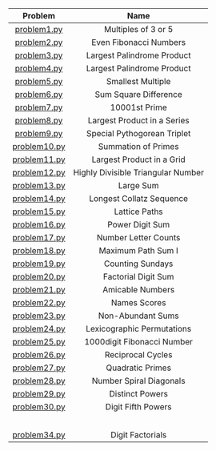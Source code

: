 <table>
  <thead>
    <tr>
      <th>Problem</th>
      <th>Name</th>
    </tr>
  </thead>
  <tbody>
    <tr>
      <td align="center"><a href="https://github.com/capsuleismail/Project-Euler/blob/main/problem1.py">problem1.py</a></td>
      <td align="center">Multiples of 3 or 5</td>
    </tr>
    <tr>
      <td align="center"><a href="https://github.com/capsuleismail/Project-Euler/blob/main/problem2.py">problem2.py</a></td>
      <td align="center">Even Fibonacci Numbers</td>
    </tr>
    <tr>
      <td align="center"><a href="https://github.com/capsuleismail/Project-Euler/blob/main/problem3.py">problem3.py</a></td>
      <td align="center">Largest Palindrome Product</td>
    </tr>
    <tr>
      <td align="center"><a href="https://github.com/capsuleismail/Project-Euler/blob/main/problem4.py">problem4.py</a></td>
      <td align="center">Largest Palindrome Product</td>
    </tr>
    <tr>
      <td align="center"><a href="https://github.com/capsuleismail/Project-Euler/blob/main/problem5.py">problem5.py</a></td>
      <td align="center">Smallest Multiple</td>
    </tr>
    <tr>
      <td align="center"><a href="https://github.com/capsuleismail/Project-Euler/blob/main/problem6.py">problem6.py</a></td>
      <td align="center">Sum Square Difference</td>
    </tr>
    <tr>
      <td align="center"><a href="https://github.com/capsuleismail/Project-Euler/blob/main/problem7.py">problem7.py</a></td>
      <td align="center">10001st Prime</td>
    </tr>
    <tr>
      <td align="center"><a href="https://github.com/capsuleismail/Project-Euler/blob/main/problem8.py">problem8.py</a></td>
      <td align="center">Largest Product in a Series</td>
    </tr>
    <tr>
      <td align="center"><a href="https://github.com/capsuleismail/Project-Euler/blob/main/problem9.py">problem9.py</a></td>
      <td align="center">Special Pythogorean Triplet</td>
    </tr>
    <tr>
      <td align="center"><a href="https://github.com/capsuleismail/Project-Euler/blob/main/problem10.py">problem10.py</a></td>
      <td align="center">Summation of Primes</td>
    </tr>
    <tr>
      <td align="center"><a href="https://github.com/capsuleismail/Project-Euler/blob/main/problem11.py">problem11.py</a></td>
      <td align="center">Largest Product in a Grid</td>
    </tr>
    <tr>
      <td align="center"><a href="https://github.com/capsuleismail/Project-Euler/blob/main/problem12.py">problem12.py</a></td>
      <td align="center">Highly Divisible Triangular Number</td>
    </tr>
    <tr>
      <td align="center"><a href="https://github.com/capsuleismail/Project-Euler/blob/main/problem13.py">problem13.py</a></td>
      <td align="center">Large Sum</td>
    </tr>
    <tr>
      <td align="center"><a href="https://github.com/capsuleismail/Project-Euler/blob/main/problem14.py">problem14.py</a></td>
      <td align="center">Longest Collatz Sequence</td>
    </tr>
    <tr>
      <td align="center"><a href="https://github.com/capsuleismail/Project-Euler/blob/main/problem15.py">problem15.py</a></td>
      <td align="center">Lattice Paths</td>
    </tr>
    <tr>
      <td align="center"><a href="https://github.com/capsuleismail/Project-Euler/blob/main/problem16.py">problem16.py</a></td>
      <td align="center">Power Digit Sum</td>
    </tr>
    <tr>
      <td align="center"><a href="https://github.com/capsuleismail/Project-Euler/blob/main/problem17.py">problem17.py</a></td>
      <td align="center">Number Letter Counts</td>
    </tr>
    <tr>
      <td align="center"><a href="https://github.com/capsuleismail/Project-Euler/blob/main/problem18.py">problem18.py</a></td>
      <td align="center">Maximum Path Sum I</td>
    </tr>
    <tr>
      <td align="center"><a href="https://github.com/capsuleismail/Project-Euler/blob/main/problem19.py">problem19.py</a></td>
      <td align="center">Counting Sundays</td>
    </tr>
    <tr>
      <td align="center"><a href="https://github.com/capsuleismail/Project-Euler/blob/main/problem20.py">problem20.py</a></td>
      <td align="center">Factorial Digit Sum</td>
    </tr>
    <tr>
      <td align="center"><a href="https://github.com/capsuleismail/Project-Euler/blob/main/problem21.py">problem21.py</a></td>
      <td align="center">Amicable Numbers</td>
    </tr>
    <tr>
      <td align="center"><a href="https://github.com/capsuleismail/Project-Euler/blob/main/problem22.py">problem22.py</a></td>
      <td align="center">Names Scores</td>
    </tr>
    <tr>
      <td align="center"><a href="https://github.com/capsuleismail/Project-Euler/blob/main/problem23.py">problem23.py</a></td>
      <td align="center">Non-Abundant Sums</td>
    </tr>
    <tr>
      <td align="center"><a href="https://github.com/capsuleismail/Project-Euler/blob/main/problem24.py">problem24.py</a></td>
      <td align="center">Lexicographic Permutations</td>
    </tr>
    <tr>
      <td align="center"><a href="https://github.com/capsuleismail/Project-Euler/blob/main/problem25.py">problem25.py</a></td>
      <td align="center">1000digit Fibonacci Number</td>
    </tr>
    <tr>
      <td align="center"><a href="https://github.com/capsuleismail/Project-Euler/blob/main/problem26.py">problem26.py</a></td>
      <td align="center">Reciprocal Cycles</td>
    </tr>
    <tr>
      <td align="center"><a href="https://github.com/capsuleismail/Project-Euler/blob/main/problem27.py">problem27.py</a></td>
      <td align="center">Quadratic Primes</td>
    </tr>
    <tr>
      <td align="center"><a href="https://github.com/capsuleismail/Project-Euler/blob/main/problem28.py">problem28.py</a></td>
      <td align="center">Number Spiral Diagonals</td>
    </tr>
    <tr>
      <td align="center"><a href="https://github.com/capsuleismail/Project-Euler/blob/main/problem29.py">problem29.py</a></td>
      <td align="center">Distinct Powers</td>
    </tr>
    <tr>
      <td align="center"><a href="https://github.com/capsuleismail/Project-Euler/blob/main/problem30.py">problem30.py</a></td>
      <td align="center">Digit Fifth Powers</td>
    </tr>
    <tr>
      <td align="center"></td>
      <td align="center"></td>
    </tr>
    <tr>
      <td align="center"></td>
      <td align="center"></td>
    </tr>
    <tr>
      <td align="center"></td>
      <td align="center"></td>
    </tr>
    <tr>
      <td align="center"></td>
      <td align="center"></td>
    </tr>
    <tr>
      <td align="center"></td>
      <td align="center"></td>
    </tr>
    <tr>
      <td align="center"><a href="https://github.com/capsuleismail/Project-Euler/blob/main/problem34.py">problem34.py</a></td>
      <td align="center">Digit Factorials</td>
    </tr>
  </tbody>
</table>
